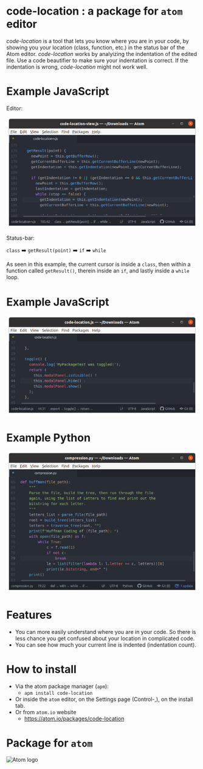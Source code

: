 # code-location : a package for `atom` editor

*code-location* is a tool that lets you know where you are in your code, by showing you your location (class, function, etc.) 
in the status bar of the Atom editor.
*code-location* works by analyizing the indentation of the edited file.
Use a code beautifier to make sure your indentation is correct. If the indentation is wrong, *code-location* might not work well.

# Example JavaScript

Editor:

![Editor Screenshot](images/Screenshot-js2-example.png)

Status-bar:

`class` :arrow_right: `getResult(point)` :arrow_right: `if` :arrow_right: `while` 

As seen in this example, the current cursor is inside a `class`, then within a function called `getResult()`, therein 
inside an `if`, and lastly inside a `while` loop.

# Example JavaScript

![Editor Screenshot](images/Screenshot-js1-example.png)

# Example Python

![Python Screenshot](images/Screenshot-python-example.png)

# Features
- You can more easily understand where you are in your code. So there is less chance you get confused about your location in complicated code.
- You can see how much your current line is indented (indentation count).

# How to install

- Via the atom package manager (`apm`):
  - `apm install code-location`
- Or inside the `atom` editor, on the Settings page (Control-,), on the install tab.
- Or from `atom.io` website
  - https://atom.io/packages/code-location


# Package for `atom`

![Atom logo](https://github.githubassets.com/images/icons/emoji/atom.png)

